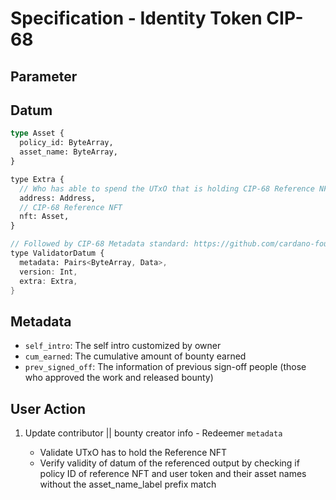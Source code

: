 # Specification - Identity Token CIP-68

## Parameter

## Datum
```rs
type Asset {
  policy_id: ByteArray,
  asset_name: ByteArray,
}

type Extra {
  // Who has able to spend the UTxO that is holding CIP-68 Reference NFT  
  address: Address,
  // CIP-68 Reference NFT  
  nft: Asset,
}

// Followed by CIP-68 Metadata standard: https://github.com/cardano-foundation/CIPs/tree/master/CIP-0068
type ValidatorDatum {
  metadata: Pairs<ByteArray, Data>,
  version: Int,
  extra: Extra,
}
```
## Metadata
- `self_intro`: The self intro customized by owner
- `cum_earned`: The cumulative amount of bounty earned
- `prev_signed_off`: The information of previous sign-off people (those who approved the work and released bounty)


## User Action

1. Update contributor || bounty creator info  - Redeemer `metadata`

   - Validate UTxO has to hold the Reference NFT
   - Verify validity of datum of the referenced output by checking if policy ID of reference NFT and user token and their asset names without the asset_name_label prefix match
